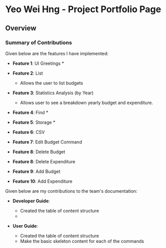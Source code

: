 # Yeo Wei Hng - Project Portfolio Page

## Overview

### Summary of Contributions
Given below are the features I have implemented:

* **Feature 1**: UI Greetings
    * 

* **Feature 2**: List
    * Allows the user to list budgets

* **Feature 3**: Statistics Analysis (by Year)
    * Allows user to see a breakdown yearly budget and expenditure.
  
* **Feature 4**: Find
    * 

* **Feature 5**: Storage
    * 
  
* **Feature 6**: CSV

* **Feature 7**: Edit Budget Command

* **Feature 8**: Delete Budget

* **Feature 8**: Delete Expenditure

* **Feature 9**: Add Budget

* **Feature 10**: Add Expenditure

Given below are my contributions to the team's documentation:

* **Developer Guide**:
    * Created the table of content structure
    * 

* **User Guide**:
    * Created the table of content structure
    * Make the basic skeleton content for each of the commands
